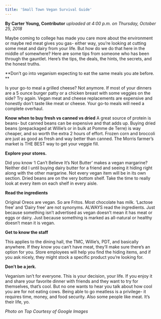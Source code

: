 ```yaml
---
title: 'Small Town Vegan Survival Guide'
---
```


**By Carter Young, Contributor** _uploaded at 4:00 p.m. on Thursday, October 25, 2018_

Maybe coming to college has made you care more about the environment or maybe red meat gives you gas- either way, you’re looking at cutting some meat and dairy from your life. But how do we do that here in the middle of somewhere? Here are some tips from someone who has been through the gauntlet. Here’s the tips, the deals, the hints, the secrets, and the honest truths. 

**Don’t go into veganism expecting to eat the same meals you ate before. **

Is your go-to meal a grilled cheese? Not anymore. If most of your dinners are a 5 ounce burger patty or a chicken breast with some veggies on the side? Try again. Vegan meat and cheese replacements are expensive and honestly don’t taste like meat or cheese. Your go-to meals will need a complete overhaul.

**Know when to buy fresh vs canned vs dried** 
A great source of protein is beans- but canned beans can be expensive and that adds up. Buying dried beans (prepackaged at Willie’s or in bulk at Pomme de Terre) is way cheaper, and so worth the extra 2 hours of effort. Frozen corn and broccoli are just as good as fresh and way better than canned. The Morris farmer’s market is THE BEST way to get your veggie fill. 

**Explore your stores.**

Did you know ‘I Can’t Believe It’s Not Butter’ makes a vegan margarine? Neither did I until buying dairy butter for a friend and seeing it hiding right along with the other margarine. Not every vegan item will be in its own section. Dried beans are on the very bottom shelf. Take the time to really look at every item on each shelf in every aisle.

**Read the ingredients**

Original Oreos are vegan. So are Fritos. Most chocolate has milk. ‘Lactose free’ and ‘Dairy free’ are not synonyms. ALWAYS read the ingredients. Just because something isn’t advertised as vegan doesn’t mean it has meat or eggs or dairy. Just because something is marked as all-natural or healthy doesn’t mean it is vegan. 

**Get to know the staff**

This applies to the dining hall, the TMC, Willie’s, PDT, and basically anywhere. If they know you can’t have meat, they’ll make sure there’s an option for you. Store employees will help you find the hiding items, and if you ask nicely, they might stock a specific product you’re looking for. 

**Don’t be a jerk.** 

Veganism isn’t for everyone. This is your decision, your life. If you enjoy it and share your favorite dinner with friends and they want to try for themselves, that’s cool. But no one wants to hear you talk about how cool you are for not eating cows. Being able to go meatless is a privilege- it requires time, money, and food security. Also some people like meat. It’s their life, yo. 

_Photo on Top Courtesy of Google Images_
